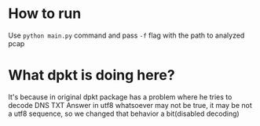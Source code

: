 # How to run
Use `python main.py` command and pass `-f` flag with the path to analyzed pcap
# What dpkt is doing here?
It's because in original dpkt package has a problem where he tries to decode DNS TXT Answer in utf8 whatsoever may not be true, it may be not a utf8 sequence, so we changed that behavior a bit(disabled decoding)